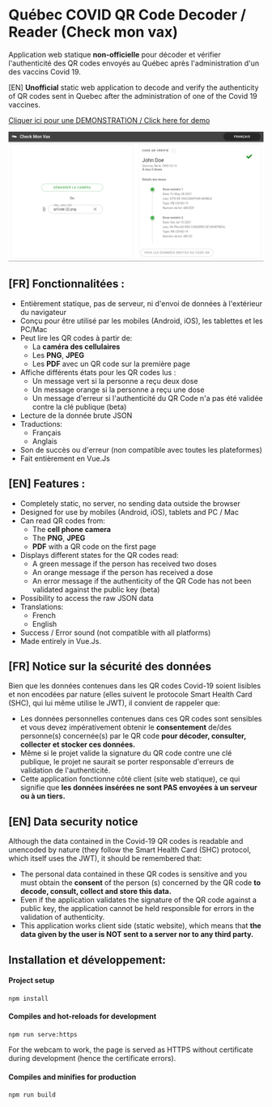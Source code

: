 # Québec COVID QR Code Decoder / Reader (Check mon vax)

Application web statique **non-officielle** pour décoder et vérifier l'authenticité des QR codes envoyés au Québec après l'administration d'un des vaccins Covid 19.

[EN]  **Unofficial** static web application to decode and verify the authenticity of QR codes sent in Quebec after the administration of one of the Covid 19 vaccines.

[Cliquer ici pour une DEMONSTRATION / Click here for demo](https://www.checkmonvax.net)

![Demo](doc/johnDoeVax.png)

## [FR] Fonctionnalitées :

- Entièrement statique, pas de serveur, ni d'envoi de données à l'extérieur du navigateur
- Conçu pour être utilisé par les mobiles (Android, iOS), les tablettes et les PC/Mac
- Peut lire les QR codes à partir de:
	- La **caméra des cellulaires**
	- Les **PNG**, **JPEG**
	- Les **PDF** avec un QR code sur la première page
- Affiche différents états pour les QR codes lus :
	- Un message vert si la personne a reçu deux dose
	- Un message orange si la personne a reçu une dose
	- Un message d'erreur si l'authenticité du QR Code n'a pas été validée contre la clé publique (beta)
- Lecture de la donnée brute JSON
- Traductions:
	- Français
	- Anglais
- Son de succès ou d'erreur (non compatible avec toutes les plateformes)
- Fait entièrement en Vue.Js

## [EN] Features :

- Completely static, no server, no sending data outside the browser
- Designed for use by mobiles (Android, iOS), tablets and PC / Mac
- Can read QR codes from:
	- The **cell phone camera**
	- The **PNG**, **JPEG**
	- **PDF** with a QR code on the first page
- Displays different states for the QR codes read:
	- A green message if the person has received two doses
	- An orange message if the person has received a dose
	- An error message if the authenticity of the QR Code has not been validated against the public key (beta)
- Possibility to access the raw JSON data
- Translations:
	- French
	- English
- Success / Error sound (not compatible with all platforms)
- Made entirely in Vue.Js.


## [FR] Notice sur la sécurité des données

Bien que les données contenues dans les QR codes Covid-19 soient lisibles et non encodées par nature (elles suivent le protocole Smart Health Card (SHC), qui lui même utilise le JWT), il convient de rappeler que:

- Les données personnelles contenues dans ces QR codes sont sensibles et vous devez impérativement obtenir le **consentement** de/des personne(s) concernée(s) par le QR code **pour décoder, consulter, collecter et stocker ces données.**
- Même si le projet valide la signature du QR code contre une clé publique, le projet ne saurait se porter responsable d'erreurs de validation de l'authenticité.
- Cette application fonctionne côté client (site web statique), ce qui signifie que **les données insérées ne sont PAS envoyées à un serveur ou à un tiers.**

## [EN] Data security notice

Although the data contained in the Covid-19 QR codes is readable and unencoded by nature (they follow the Smart Health Card (SHC) protocol, which itself uses the JWT), it should be remembered that:

- The personal data contained in these QR codes is sensitive and you must obtain the **consent** of the person (s) concerned by the QR code **to decode, consult, collect and store this data.**
- Even if the application validates the signature of the QR code against a public key, the application cannot be held responsible for errors in the validation of authenticity.
- This application works client side (static website), which means that **the data given by the user is NOT sent to a server nor to any third party.**

## Installation et développement:
#### Project setup
```
npm install
```

#### Compiles and hot-reloads for development
```
npm run serve:https
```
For the webcam to work, the page is served as HTTPS without certificate during development (hence the certificate errors).

#### Compiles and minifies for production
```
npm run build
```
